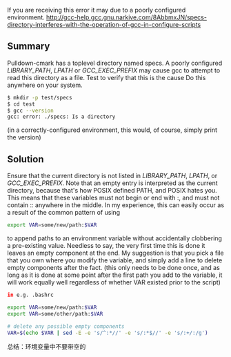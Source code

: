 
If you are receiving this error it may due to a poorly configured environment.
<http://gcc-help.gcc.gnu.narkive.com/8AbbmxJN/specs-directory-interferes-with-the-operation-of-gcc-in-configure-scripts>

## Summary

Pulldown-cmark has a toplevel directory named specs. A poorly configured *LIBRARY\_PATH*, *LPATH* or *GCC\_EXEC\_PREFIX* may cause gcc to attempt to read this directory as a file.
Test to verify that this is the cause
Do this anywhere on your system.

```bash
$ mkdir -p test/specs
$ cd test
$ gcc --version
gcc: error: ./specs: Is a directory
```

(in a correctly-configured environment, this would, of course, simply print the version)

## Solution

Ensure that the current directory is not listed in *LIBRARY\_PATH*, *LPATH*, or *GCC\_EXEC\_PREFIX*.
Note that an empty entry is interpreted as the current directory, because that's how POSIX defined PATH, and POSIX hates you. This means that these variables must not begin or end with :, and must not contain :: anywhere in the middle.
In my experience, this can easily occur as a result of the common pattern of using

```bash
export VAR=some/new/path:$VAR
```

to append paths to an environment variable without accidentally clobbering a pre-existing value. Needless to say, the very first time this is done it leaves an empty component at the end.
My suggestion is that you pick a file that you own where you modify the variable, and simply add a line to delete empty components after the fact. (this only needs to be done once, and as long as it is done at some point after the first path you add to the variable, it will work equally well regardless of whether VAR existed prior to the script)

```bash
in e.g. .bashrc

export VAR=some/new/path:$VAR
export VAR=some/other/path:$VAR

# delete any possible empty components
VAR=$(echo $VAR | sed -E -e 's/^:*//' -e 's/:*$//' -e 's/:+/:/g')
```

总结：环境变量中不要带空的
